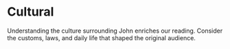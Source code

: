 # Cultural

Understanding the culture surrounding John enriches our reading. Consider the customs, laws, and daily life that shaped the original audience.

